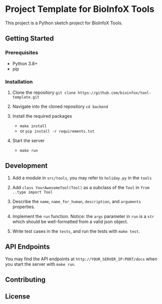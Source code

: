 # Project Template for BioInfoX Tools

This project is a Python sketch project for BioInfoX Tools.

## Getting Started

### Prerequisites

-   Python 3.8+
-   pip

### Installation

1. Clone the repository
   `git clone https://github.com/bioinfox/tool-template.git`

2. Navigate into the cloned repository
   `cd backend`

3. Install the required packages

    - `make install`
    - or `pip install -r requirements.txt`

4. Start the server
    - `make run`

## Development

1. Add a module in `src/tools`, you may refer to `holiday.py` in the `tools`

2. Add `class YourAwesomeTool(Tool)` as a subclass of the `Tool` in `from ..type import Tool`

3. Describe the `name`, `name_for_human`, `description`, and `arguments` properties.

4. Implement the `run` function. Notice: the `args` parameter in `run` is a `str` which should be well-formatted from a valid json object.

5. Write test cases in the `tests`, and run the tests with `make test`.

## API Endpoints

You may find the API endpoints at `http://YOUR_SERVER_IP:PORT/docs` when you start the server with `make run`.

## Contributing

## License
